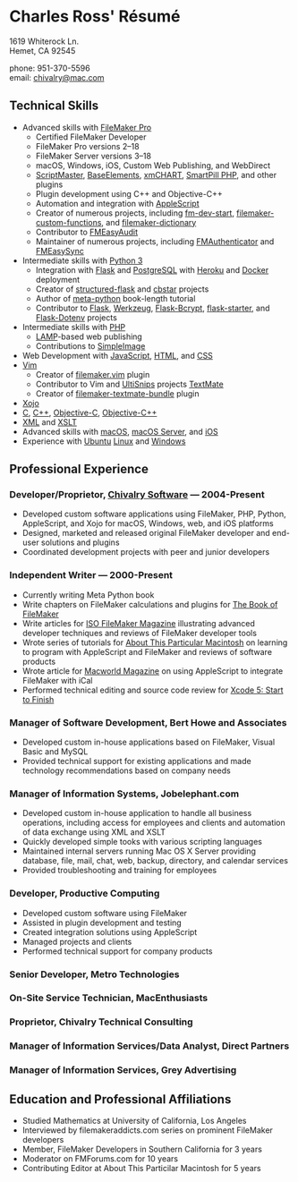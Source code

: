 # Charles Ross' Résumé

1619 Whiterock Ln.<br>
Hemet, CA 92545

phone: 951-370-5596<br>
email: chivalry@mac.com

## Technical Skills

- Advanced skills with [FileMaker Pro](filemaker)
    - Certified FileMaker Developer
    - FileMaker Pro versions 2–18
    - FileMaker Server versions 3–18
    - macOS, Windows, iOS, Custom Web Publishing, and WebDirect
    - [ScriptMaster](scriptmaster), [BaseElements](baseelements), [xmCHART](xmchart), [SmartPill PHP](smartpill), and other plugins
    - Plugin development using C++ and Objective-C++
    - Automation and integration with [AppleScript](applescript)
    - Creator of numerous projects, including [fm-dev-start](fm-dev-start), [filemaker-custom-functions](filemaker-custom-functions), and [filemaker-dictionary](filemaker-dictionary)
    - Contributor to [FMEasyAudit](fmeasyaudit)
    - Maintainer of numerous projects, including [FMAuthenticator](fmauthenticator) and [FMEasySync](fmeasysync)
- Intermediate skills with [Python 3](python)
    - Integration with [Flask](flask) and [PostgreSQL](postgresql) with [Heroku](heroku) and [Docker](docker) deployment
    - Creator of [structured-flask](structured-flask) and [cbstar](cbstar) projects
    - Author of [meta-python](meta-python) book-length tutorial
    - Contributor to [Flask](flask), [Werkzeug](werkzeug), [Flask-Bcrypt](flask-bcrypt), [flask-starter](flask-starter), and [Flask-Dotenv](flask-dotenv) projects
- Intermediate skills with [PHP](php)
    - [LAMP](lamp)-based web publishing
    - Contributions to [SimpleImage](simpleimage)
- Web Development with [JavaScript](javascript), [HTML](html), and [CSS][css]
- [Vim](vim)
    - Creator of [filemaker.vim](filemaker.vim) plugin
    - Contributor to Vim and [UltiSnips](ultisnips) projects
[TextMate](textmate)
    - Creator of [filemaker-textmate-bundle](filemaker-textmate-bundle) plugin
- [Xojo](xojo)
- [C](c), [C++](c++), [Objective-C](objective-c), [Objective-C++](objective-c++)
- [XML](xml) and [XSLT](xslt)
- Advanced skills with [macOS](macos), [macOS Server](macosserver), and [iOS](ios)
- Experience with [Ubuntu](ubuntu) [Linux](linux) and [Windows](windows)

## Professional Experience

### Developer/Proprietor, [Chivalry Software](chivalry) — 2004-Present

- Developed custom software applications using FileMaker, PHP, Python, AppleScript, and Xojo for macOS, Windows, web, and iOS platforms
- Designed, marketed and released original FileMaker developer and end-user solutions and plugins
- Coordinated development projects with peer and junior developers

### Independent Writer — 2000-Present

- Currently writing Meta Python book
- Write chapters on FileMaker calculations and plugins for [The Book of FileMaker](book-of-filemaker)
- Write articles for [ISO FileMaker Magazine](filemaker-magazine) illustrating advanced developer techniques and reviews of FileMaker developer tools
- Wrote series of tutorials for [About This Particular Macintosh](atpm) on learning to program with AppleScript and FileMaker and reviews of software products
- Wrote article for [Macworld Magazine](macworld) on using AppleScript to integrate FileMaker with iCal
- Performed technical editing and source code review for [Xcode 5: Start to Finish](xcode)

### Manager of Software Development, Bert Howe and Associates

- Developed custom in-house applications based on FileMaker, Visual Basic and MySQL
- Provided technical support for existing applications and made technology recommendations based on company needs

### Manager of Information Systems, Jobelephant.com

- Developed custom in-house application to handle all business operations, including access for employees and clients and automation of data exchange using XML and XSLT
- Quickly developed simple tooks with various scripting languages
- Maintained internal servers running Mac OS X Server providing database, file, mail, chat, web, backup, directory, and calendar services
- Provided troubleshooting and training for employees

### Developer, Productive Computing

- Developed custom software using FileMaker
- Assisted in plugin development and testing
- Created integration solutions using AppleScript
- Managed projects and clients
- Performed technical support for company products

### Senior Developer, Metro Technologies

### On-Site Service Technician, MacEnthusiasts

### Proprietor, Chivalry Technical Consulting

### Manager of Information Services/Data Analyst, Direct Partners

### Manager of Information Services, Grey Advertising

## Education and Professional Affiliations

- Studied Mathematics at University of California, Los Angeles
- Interviewed by filemakeraddicts.com series on prominent FileMaker developers
- Member, FileMaker Developers in Southern California for 3 years
- Moderator on FMForums.com for 10 years
- Contributing Editor at About This Particilar Macintosh for 5 years

[filemaker]: https://www.filemaker.com
[scriptmaster]: https://360works.com/scriptmaster/
[baseelements]: https://baseelementsplugin.zendesk.com/hc/en-us/articles/115002990887-About-the-BaseElements-Plugin
[xmchart]: https://www.x2max.com/home/
[smartpill]: https://www.scodigo.com
[applescript]: https://developer.apple.com/library/archive/documentation/AppleScript/Conceptual/AppleScriptX/AppleScriptX.html
[fm-dev-start]: https://github.com/chivalry/fm-dev-start
[filemaker-custom-functions]: https://github.com/chivalry/filemaker-custom-functions
[filemaker-dictionary]: https://github.com/chivalry/filemaker-dictionary
[fmeasyaudit]: https://github.com/chivalry/FMEasyAudit
[fmauthenticator]: https://github.com/chivalry/FMAuthenticator
[fmeasysync]: https://github.com/chivalry/FMEasySync
[python]: https://www.python.org
[flask]: http://flask.pocoo.org
[postgresql]: https://www.postgresql.org
[heroku]: https://www.heroku.com
[docker]: https://www.docker.com
[structured-flask]: https://github.com/chivalry/structured-flask
[cbstar]: https://github.com/chivalry/cbstar
[meta-python]: https://github.com/chivalry/meta-python
[werkzeug]: https://werkzeug.palletsprojects.com/en/0.15.x/
[flask-bcrypt]: https://flask-bcrypt.readthedocs.io/en/latest/
[flask-starter]: https://github.com/carc1n0gen/flask-starter
[flask-dotenv]: https://github.com/grauwoelfchen/flask-dotenv/
[php]: https://php.net
[lamp]: https://en.wikipedia.org/wiki/LAMP_(software_bundle)
[simpleimage]: https://github.com/claviska/SimpleImage
[javascript]: https://developer.mozilla.org/en-US/docs/Web/JavaScript
[html]: https://www.w3.org/html/
[css]: https://www.w3.org/Style/CSS/
[vim]: https://www.vim.org
[filemaker.vim]: https://github.com/chivalry/filemaker.vim
[ultisnips]: https://github.com/SirVer/ultisnips
[textmate]: https://macromates.com
[filemaker-textmate-bundle]: https://github.com/chivalry/filemaker-textmate-bundle
[xojo]: https://www.xojo.com
[c]: https://en.wikipedia.org/wiki/C_(programming_language)
[c++]: https://isocpp.org
[objective-c]: https://developer.apple.com/library/archive/documentation/Cocoa/Conceptual/ProgrammingWithObjectiveC/Introduction/Introduction.html
[objective-c++]: https://en.wikipedia.org/wiki/Objective-C#Objective-C++
[xml]: https://www.w3.org/TR/REC-xml/
[xslt]: https://www.w3.org/standards/xml/transformation
[macos]: https://www.apple.com/macos/mojave/
[macosserver]: https://www.apple.com/macos/server/
[ios]: https://www.apple.com/ios/ios-12/
[ubuntu]: https://www.ubuntu.com
[linux]: https://en.wikipedia.org/wiki/Linux
[windows]: https://windows.microsoft.com
[chivalry]: http://chivalrysoftware.com
[book-of-filemaker]: https://www.amazon.com/Book-FileMaker-One-Stop-Unlimited-Developer/dp/1886411816
[filemaker-magazine]: https://www.filemakermagazine.com
[atpm]: http://atpm.com
[macworld]: https://www.macworld.com
[xcode]: https://www.amazon.com/Xcode-Start-Finish-Development-Developers-ebook/dp/B00K3NR6N8
